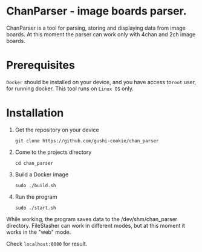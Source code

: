 # ChanParser - image boards parser.
ChanParser is a tool for parsing, storing and displaying data from image boards. At this moment the parser can work only with 4chan and 2ch image boards.

# Prerequisites
`Docker` should be installed on your device, and you have access to`root` user, for running docker. This tool runs on `Linux OS` only.

# Installation
1. Get the repository on your device
   ```
   git clone https://github.com/gushi-cookie/chan_parser
   ```
2. Come to the projects directory
   ```
   cd chan_parser
   ```
3. Build a Docker image
   ```
   sudo ./build.sh
   ```
4. Run the program
   ```
   sudo ./start.sh
   ```

While working, the program saves data to the /dev/shm/chan_parser directory. FileStasher can work in different modes, but at this moment it works in the "web" mode.

Check `localhost:8080` for result.